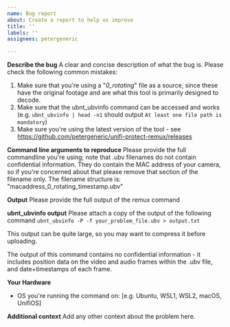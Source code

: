 ```yaml
---
name: Bug report
about: Create a report to help us improve
title: ''
labels: ''
assignees: petergeneric

---
```


**Describe the bug**
A clear and concise description of what the bug is.
Please check the following common mistakes:
1. Make sure that you're using a "_0_rotating_" file as a source, since these have the original footage and are what this tool is primarily designed to decode.
2. Make sure that the ubnt_ubvinfo command can be accessed and works (e.g. ```ubnt_ubvinfo | head -n1``` should output ```At least one file path is mandatory```)
3. Make sure you're using the latest version of the tool - see https://github.com/petergeneric/unifi-protect-remux/releases

**Command line arguments to reproduce**
Please provide the full commandline you're using; note that .ubv filenames do not contain confidential information. They do contain the MAC address of your camera, so if you're concerned about that please remove that section of the filename only. The filename structure is: "macaddress_0_rotating_timestamp.ubv"

**Output**
Please provide the full output of the remux command

**ubnt_ubvinfo output**
Please attach a copy of the output of the following command
```ubnt_ubvinfo -P -f your_problem_file.ubv > output.txt```

This output can be quite large, so you may want to compress it before uploading.

The output of this command contains no confidential information - it includes position data on the video and audio frames within the .ubv file, and date+timestamps of each frame.

**Your Hardware**
 - OS you're running the command on: [e.g. Ubuntu, WSL1, WSL2, macOS, UnifiOS]

**Additional context**
Add any other context about the problem here.
